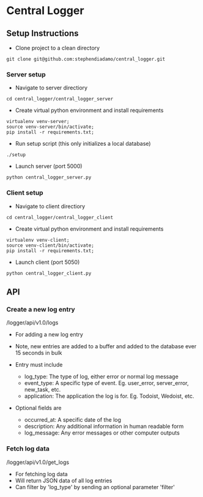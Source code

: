 # Central Logger #

## Setup Instructions ##
* Clone project to a clean directory

```
git clone git@github.com:stephendiadamo/central_logger.git
```

### Server setup ###

* Navigate to server directiory

```
cd central_logger/central_logger_server
```

* Create virtual python environment and install requirements

```
virtualenv venv-server;
source venv-server/bin/activate;
pip install -r requirements.txt;
```

* Run setup script (this only initializes a local database)

```
./setup
```

* Launch server (port 5000)

```
python central_logger_server.py
```


### Client setup ###

* Navigate to client directiory

```
cd central_logger/central_logger_client
```

* Create virtual python environment and install requirements

```
virtualenv venv-client;
source venv-client/bin/activate;
pip install -r requirements.txt;
```

* Launch client (port 5050)

```
python central_logger_client.py
```

## API ##

### Create a new log entry ###

/logger/api/v1.0/logs

* For adding a new log entry
* Note, new entries are added to a buffer and added to the database ever 15 seconds in bulk
* Entry must include 
  * log_type: The type of log, either error or normal log message
  * event\_type: A specific type of event. Eg. user\_error, server\_error, new\_task, etc.
  * application: The application the log is for. Eg. Todoist, Wedoist, etc. 

* Optional fields are
  * occurred_at: A specific date of the log
  * description: Any additional information  in human readable form
  * log_message: Any error messages or other computer outputs

### Fetch log data ###
/logger/api/v1.0/get_logs

* For fetching log data
* Will return JSON data of all log entries 
* Can filter by 'log_type' by sending an optional parameter 'filter'

